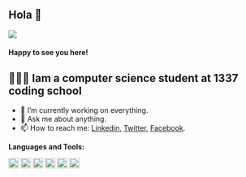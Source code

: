  ##  Hola 👋

![](https://visitor-badge.laobi.icu/badge?page_id=souadmaniani.souadmaniani)

#### Happy to see you here!

##  👩🏻‍🎓 Iam a computer science student at 1337 coding school

- 🔭 I’m currently working on everything.
- 💬 Ask me about anything.
- 📫 How to reach me: [Linkedin](https://www.linkedin.com/in/souadmaniani/), [Twitter](https://twitter.com/ManianiSouad), [Facebook](https://web.facebook.com/souad.maniani.3/).


**Languages and Tools:**  

<code><img src="/icons/c.jpg" height="20"></code>
<code><img src="/icons/cplusplus.png" height="20"></code>
<code><img src="/icons/python.png" height="20"></code>
<code><img src="/icons/js.png" height="20"></code>
<code><img src="/icons/react.png" height="20"></code>
<code><img src="/icons/docker.png" height="20"></code>

